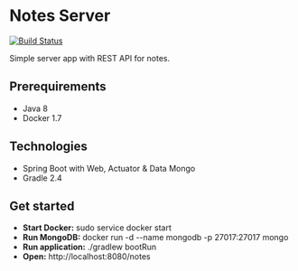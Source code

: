 # Notes Server
[![Build Status](https://travis-ci.org/sharomank/notes-server.svg)](https://travis-ci.org/sharomank/notes-server)

Simple server app with REST API for notes.

## Prerequirements
* Java 8
* Docker 1.7

## Technologies
* Spring Boot with Web, Actuator & Data Mongo
* Gradle 2.4

## Get started
* **Start Docker:** sudo service docker start
* **Run MongoDB:** docker run -d --name mongodb -p 27017:27017 mongo
* **Run application:** ./gradlew bootRun
* **Open:** http://localhost:8080/notes
